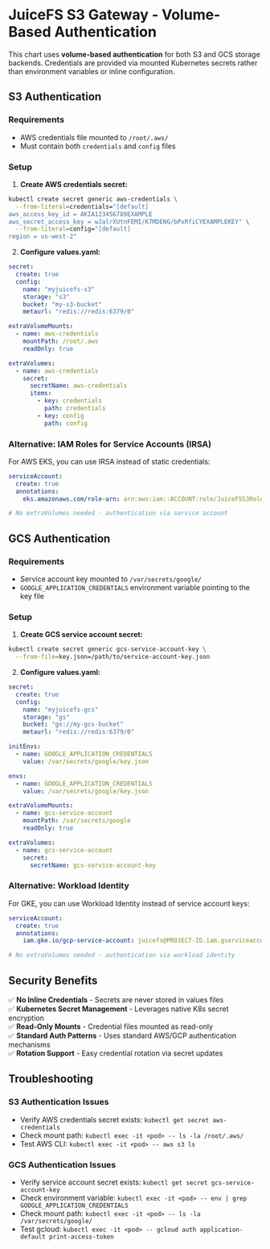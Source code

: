 # JuiceFS S3 Gateway - Volume-Based Authentication

This chart uses **volume-based authentication** for both S3 and GCS storage backends. Credentials are provided via mounted Kubernetes secrets rather than environment variables or inline configuration.

## S3 Authentication

### Requirements
- AWS credentials file mounted to `/root/.aws/`
- Must contain both `credentials` and `config` files

### Setup

1. **Create AWS credentials secret:**
```bash
kubectl create secret generic aws-credentials \
  --from-literal=credentials="[default]
aws_access_key_id = AKIA123456789EXAMPLE
aws_secret_access_key = wJalrXUtnFEMI/K7MDENG/bPxRfiCYEXAMPLEKEY" \
  --from-literal=config="[default]
region = us-west-2"
```

2. **Configure values.yaml:**
```yaml
secret:
  create: true
  config:
    name: "myjuicefs-s3"
    storage: "s3"
    bucket: "my-s3-bucket"
    metaurl: "redis://redis:6379/0"

extraVolumeMounts:
  - name: aws-credentials
    mountPath: /root/.aws
    readOnly: true

extraVolumes:
  - name: aws-credentials
    secret:
      secretName: aws-credentials
      items:
        - key: credentials
          path: credentials
        - key: config
          path: config
```

### Alternative: IAM Roles for Service Accounts (IRSA)
For AWS EKS, you can use IRSA instead of static credentials:

```yaml
serviceAccount:
  create: true
  annotations:
    eks.amazonaws.com/role-arn: arn:aws:iam::ACCOUNT:role/JuiceFSS3Role

# No extraVolumes needed - authentication via service account
```

## GCS Authentication

### Requirements
- Service account key mounted to `/var/secrets/google/`
- `GOOGLE_APPLICATION_CREDENTIALS` environment variable pointing to the key file

### Setup

1. **Create GCS service account secret:**
```bash
kubectl create secret generic gcs-service-account-key \
  --from-file=key.json=/path/to/service-account-key.json
```

2. **Configure values.yaml:**
```yaml
secret:
  create: true
  config:
    name: "myjuicefs-gcs"
    storage: "gs"
    bucket: "gs://my-gcs-bucket"
    metaurl: "redis://redis:6379/0"

initEnvs:
  - name: GOOGLE_APPLICATION_CREDENTIALS
    value: /var/secrets/google/key.json

envs:
  - name: GOOGLE_APPLICATION_CREDENTIALS
    value: /var/secrets/google/key.json

extraVolumeMounts:
  - name: gcs-service-account
    mountPath: /var/secrets/google
    readOnly: true

extraVolumes:
  - name: gcs-service-account
    secret:
      secretName: gcs-service-account-key
```

### Alternative: Workload Identity
For GKE, you can use Workload Identity instead of service account keys:

```yaml
serviceAccount:
  create: true
  annotations:
    iam.gke.io/gcp-service-account: juicefs@PROJECT-ID.iam.gserviceaccount.com

# No extraVolumes needed - authentication via workload identity
```

## Security Benefits

✅ **No Inline Credentials** - Secrets are never stored in values files  
✅ **Kubernetes Secret Management** - Leverages native K8s secret encryption  
✅ **Read-Only Mounts** - Credential files mounted as read-only  
✅ **Standard Auth Patterns** - Uses standard AWS/GCP authentication mechanisms  
✅ **Rotation Support** - Easy credential rotation via secret updates  

## Troubleshooting

### S3 Authentication Issues
- Verify AWS credentials secret exists: `kubectl get secret aws-credentials`
- Check mount path: `kubectl exec -it <pod> -- ls -la /root/.aws/`
- Test AWS CLI: `kubectl exec -it <pod> -- aws s3 ls`

### GCS Authentication Issues
- Verify service account secret exists: `kubectl get secret gcs-service-account-key`
- Check environment variable: `kubectl exec -it <pod> -- env | grep GOOGLE_APPLICATION_CREDENTIALS`
- Check mount path: `kubectl exec -it <pod> -- ls -la /var/secrets/google/`
- Test gcloud: `kubectl exec -it <pod> -- gcloud auth application-default print-access-token`